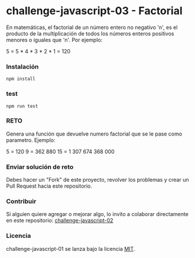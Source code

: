 # challenge-javascript-03 - Factorial

En matemáticas, el factorial de un número entero no negativo 'n', es el producto de la multiplicación de todos los números enteros positivos menores o iguales que 'n'. Por ejemplo:

5 = 5 * 4 * 3 * 2 * 1 = 120

### Instalación
```
npm install
```

### test
```
npm run test
```

### RETO

Genera una función que devuelve numero factorial que se le pase como parametro. Ejemplo: 

5 = 120
9 = 362 880
15 = 1 307 674 368 000

### Enviar solución de reto
Debes hacer un "Fork" de este proyecto, revolver los problemas y crear un Pull Request hacia este repositorio.

### Contribuir
Si alguien quiere agregar o mejorar algo, lo invito a colaborar directamente en este repositorio: [challenge-javascript-02](https://github.com/platzimaster/challenge-javascript-03/)

### Licencia
challenge-javascript-01 se lanza bajo la licencia [MIT](https://opensource.org/licenses/MIT).
